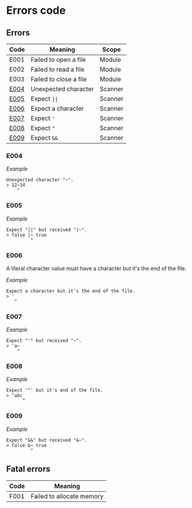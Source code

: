 # Errors code

## Errors

|Code|Meaning|Scope|
|-|-|-|
|E001|Failed to open a file|Module|
|E002|Failed to read a file|Module|
|E003|Failed to close a file|Module|
|[E004](#e004)|Unexpected character|Scanner|
|[E005](#e005)|Expect `\|\|`|Scanner|
|[E006](#e006)|Expect a character|Scanner|
|[E007](#e007)|Expect `'`|Scanner|
|[E008](#e008)|Expect `"`|Scanner|
|[E009](#e009)|Expect `&&`|Scanner|

### E004
*Example*
```
Unexpected character "~".
> 12~34
    ^
```

### E005
*Example*
```
Expect "||" but received "|~".
> false |~ true
         ^
```

### E006
A literal character value must have a character but it's the end of the file.

*Example*
```
Expect a character but it's the end of the file.
> '
   ^
```

### E007
*Example*
```
Expect "'" but received "~".
> 'a~
    ^
```

### E008
*Example*
```
Expect '"' but it's end of the file.
> "abc
      ^
```

### E009
*Example*
```
Expect "&&" but received "&~".
> false &~ true
         ^
```

## Fatal errors

|Code|Meaning|
|-|-|
|F001|Failed to allocate memory|
